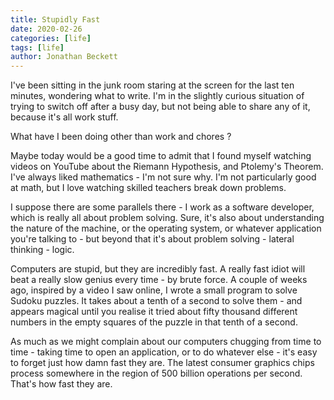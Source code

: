```yaml
---
title: Stupidly Fast
date: 2020-02-26
categories: [life]
tags: [life]
author: Jonathan Beckett
---
```


I've been sitting in the junk room staring at the screen for the last ten minutes, wondering what to write. I'm in the slightly curious situation of trying to switch off after a busy day, but not being able to share any of it, because it's all work stuff.

What have I been doing other than work and chores ?

Maybe today would be a good time to admit that I found myself watching videos on YouTube about the Riemann Hypothesis, and Ptolemy's Theorem. I've always liked mathematics - I'm not sure why. I'm not particularly good at math, but I love watching skilled teachers break down problems.

I suppose there are some parallels there - I work as a software developer, which is really all about problem solving. Sure, it's also about understanding the nature of the machine, or the operating system, or whatever application you're talking to - but beyond that it's about problem solving - lateral thinking - logic.

Computers are stupid, but they are incredibly fast. A really fast idiot will beat a really slow genius every time - by brute force. A couple of weeks ago, inspired by a video I saw online, I wrote a small program to solve Sudoku puzzles. It takes about a tenth of a second to solve them - and appears magical until you realise it tried about fifty thousand different numbers in the empty squares of the puzzle in that tenth of a second.

As much as we might complain about our computers chugging from time to time - taking time to open an application, or to do whatever else - it's easy to forget just how damn fast they are. The latest consumer graphics chips process somewhere in the region of 500 billion operations per second. That's how fast they are.